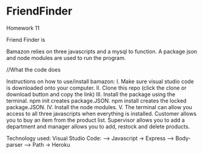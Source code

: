 # FriendFinder
Homework 11

Friend Finder is

Bamazon relies on three javascripts and a mysql to function. A package json and node modules are used to run the program.

//What the code does 

Instructions on how to use/install bamazon: I. Make sure visual studio code is downloaded onto your computer. II. Clone this repo (click the clone or download button and copy the link) III. Install the package using the terminal. npm init creates package.JSON. npm install creates the locked package.JSON. IV. Install the node modules. V. The terminal can allow you access to all three javascripts when everything is installed. Customer allows you to buy an item from the product list. Supervisor allows you to add a department and manager allows you to add, restock and delete products.

Technology used: Visual Studio Code: 
--> Javascript 
-> Express
--> Body-parser
--> Path
-> Heroku